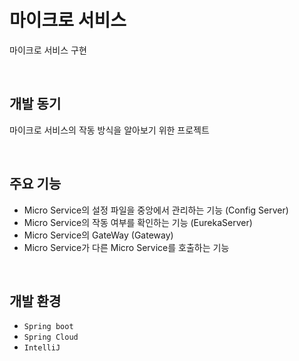 # 마이크로 서비스

마이크로 서비스 구현

<br/>

 ## 개발 동기

마이크로 서비스의 작동 방식을 알아보기 위한 프로젝트

<br/>

## 주요 기능

- Micro Service의 설정 파일을 중앙에서 관리하는 기능 (Config Server)
- Micro Service의 작동 여부를 확인하는 기능 (EurekaServer)
- Micro Service의 GateWay (Gateway)
- Micro Service가 다른 Micro Service를 호출하는 기능

<br/>

## 개발 환경

- `Spring boot`
- `Spring Cloud`
- `IntelliJ`
